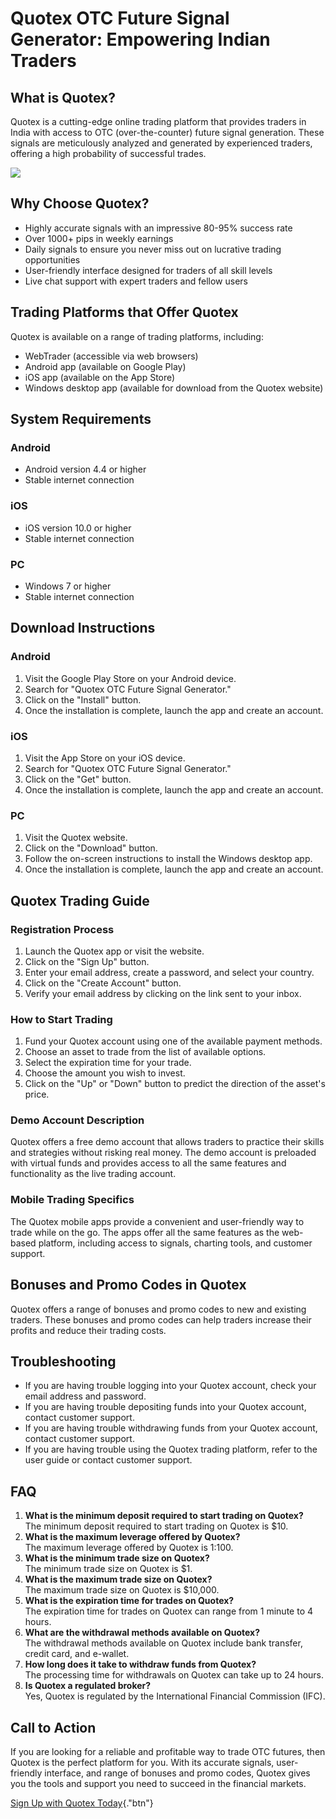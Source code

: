 # Quotex OTC Future Signal Generator: Empowering Indian Traders

## What is Quotex?

Quotex is a cutting-edge online trading platform that provides traders
in India with access to OTC (over-the-counter) future signal generation.
These signals are meticulously analyzed and generated by experienced
traders, offering a high probability of successful trades.

[![](https://static.quotex.io/files/4_en/300_250.jpg)](https://traff.sbs/brokerqxlid)

## Why Choose Quotex?

-   Highly accurate signals with an impressive 80-95% success rate
-   Over 1000+ pips in weekly earnings
-   Daily signals to ensure you never miss out on lucrative trading
    opportunities
-   User-friendly interface designed for traders of all skill levels
-   Live chat support with expert traders and fellow users

## Trading Platforms that Offer Quotex

Quotex is available on a range of trading platforms, including:

-   WebTrader (accessible via web browsers)
-   Android app (available on Google Play)
-   iOS app (available on the App Store)
-   Windows desktop app (available for download from the Quotex website)

## System Requirements

### Android

-   Android version 4.4 or higher
-   Stable internet connection

### iOS

-   iOS version 10.0 or higher
-   Stable internet connection

### PC

-   Windows 7 or higher
-   Stable internet connection

## Download Instructions

### Android

1.  Visit the Google Play Store on your Android device.
2.  Search for "Quotex OTC Future Signal Generator."
3.  Click on the "Install" button.
4.  Once the installation is complete, launch the app and create an
    account.

### iOS

1.  Visit the App Store on your iOS device.
2.  Search for "Quotex OTC Future Signal Generator."
3.  Click on the "Get" button.
4.  Once the installation is complete, launch the app and create an
    account.

### PC

1.  Visit the Quotex website.
2.  Click on the "Download" button.
3.  Follow the on-screen instructions to install the Windows desktop
    app.
4.  Once the installation is complete, launch the app and create an
    account.

## Quotex Trading Guide

### Registration Process

1.  Launch the Quotex app or visit the website.
2.  Click on the "Sign Up" button.
3.  Enter your email address, create a password, and select your
    country.
4.  Click on the "Create Account" button.
5.  Verify your email address by clicking on the link sent to your
    inbox.

### How to Start Trading

1.  Fund your Quotex account using one of the available payment methods.
2.  Choose an asset to trade from the list of available options.
3.  Select the expiration time for your trade.
4.  Choose the amount you wish to invest.
5.  Click on the "Up" or "Down" button to predict the
    direction of the asset\'s price.

### Demo Account Description

Quotex offers a free demo account that allows traders to practice their
skills and strategies without risking real money. The demo account is
preloaded with virtual funds and provides access to all the same
features and functionality as the live trading account.

### Mobile Trading Specifics

The Quotex mobile apps provide a convenient and user-friendly way to
trade while on the go. The apps offer all the same features as the
web-based platform, including access to signals, charting tools, and
customer support.

## Bonuses and Promo Codes in Quotex

Quotex offers a range of bonuses and promo codes to new and existing
traders. These bonuses and promo codes can help traders increase their
profits and reduce their trading costs.

## Troubleshooting

-   If you are having trouble logging into your Quotex account, check
    your email address and password.
-   If you are having trouble depositing funds into your Quotex account,
    contact customer support.
-   If you are having trouble withdrawing funds from your Quotex
    account, contact customer support.
-   If you are having trouble using the Quotex trading platform, refer
    to the user guide or contact customer support.

## FAQ

1.  **What is the minimum deposit required to start trading on
    Quotex?**\
    The minimum deposit required to start trading on Quotex is \$10.
2.  **What is the maximum leverage offered by Quotex?**\
    The maximum leverage offered by Quotex is 1:100.
3.  **What is the minimum trade size on Quotex?**\
    The minimum trade size on Quotex is \$1.
4.  **What is the maximum trade size on Quotex?**\
    The maximum trade size on Quotex is \$10,000.
5.  **What is the expiration time for trades on Quotex?**\
    The expiration time for trades on Quotex can range from 1 minute to
    4 hours.
6.  **What are the withdrawal methods available on Quotex?**\
    The withdrawal methods available on Quotex include bank transfer,
    credit card, and e-wallet.
7.  **How long does it take to withdraw funds from Quotex?**\
    The processing time for withdrawals on Quotex can take up to 24
    hours.
8.  **Is Quotex a regulated broker?**\
    Yes, Quotex is regulated by the International Financial Commission
    (IFC).

## Call to Action

If you are looking for a reliable and profitable way to trade OTC
futures, then Quotex is the perfect platform for you. With its accurate
signals, user-friendly interface, and range of bonuses and promo codes,
Quotex gives you the tools and support you need to succeed in the
financial markets.

[Sign Up with Quotex
Today](\%22https://traff.sbs/brokerqxlid\%22){."btn"}

